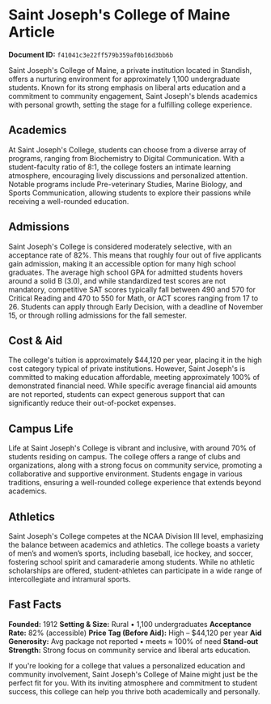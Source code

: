 # Saint Joseph's College of Maine Article

**Document ID:** `f41041c3e22ff579b359af0b16d3bb6b`

Saint Joseph's College of Maine, a private institution located in Standish, offers a nurturing environment for approximately 1,100 undergraduate students. Known for its strong emphasis on liberal arts education and a commitment to community engagement, Saint Joseph's blends academics with personal growth, setting the stage for a fulfilling college experience.

## Academics
At Saint Joseph's College, students can choose from a diverse array of programs, ranging from Biochemistry to Digital Communication. With a student-faculty ratio of 8:1, the college fosters an intimate learning atmosphere, encouraging lively discussions and personalized attention. Notable programs include Pre-veterinary Studies, Marine Biology, and Sports Communication, allowing students to explore their passions while receiving a well-rounded education.

## Admissions
Saint Joseph's College is considered moderately selective, with an acceptance rate of 82%. This means that roughly four out of five applicants gain admission, making it an accessible option for many high school graduates. The average high school GPA for admitted students hovers around a solid B (3.0), and while standardized test scores are not mandatory, competitive SAT scores typically fall between 490 and 570 for Critical Reading and 470 to 550 for Math, or ACT scores ranging from 17 to 26. Students can apply through Early Decision, with a deadline of November 15, or through rolling admissions for the fall semester.

## Cost & Aid
The college's tuition is approximately $44,120 per year, placing it in the high cost category typical of private institutions. However, Saint Joseph's is committed to making education affordable, meeting approximately 100% of demonstrated financial need. While specific average financial aid amounts are not reported, students can expect generous support that can significantly reduce their out-of-pocket expenses.

## Campus Life
Life at Saint Joseph's College is vibrant and inclusive, with around 70% of students residing on campus. The college offers a range of clubs and organizations, along with a strong focus on community service, promoting a collaborative and supportive environment. Students engage in various traditions, ensuring a well-rounded college experience that extends beyond academics.

## Athletics
Saint Joseph's College competes at the NCAA Division III level, emphasizing the balance between academics and athletics. The college boasts a variety of men’s and women’s sports, including baseball, ice hockey, and soccer, fostering school spirit and camaraderie among students. While no athletic scholarships are offered, student-athletes can participate in a wide range of intercollegiate and intramural sports.

## Fast Facts
**Founded:** 1912
**Setting & Size:** Rural • 1,100 undergraduates
**Acceptance Rate:** 82% (accessible)
**Price Tag (Before Aid):** High – $44,120 per year
**Aid Generosity:** Avg package not reported • meets ≈ 100% of need
**Stand-out Strength:** Strong focus on community service and liberal arts education.

If you're looking for a college that values a personalized education and community involvement, Saint Joseph's College of Maine might just be the perfect fit for you. With its inviting atmosphere and commitment to student success, this college can help you thrive both academically and personally.
